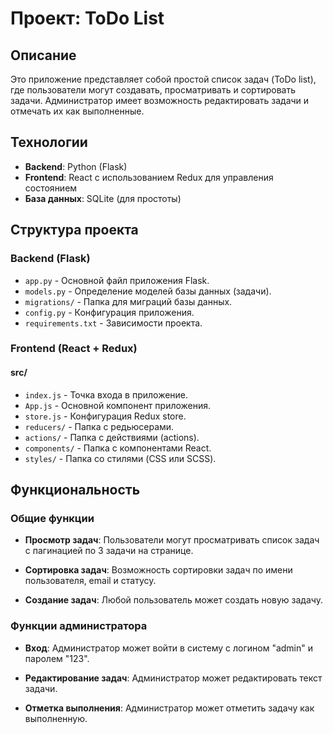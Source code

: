 # Проект: ToDo List

## Описание
Это приложение представляет собой простой список задач (ToDo list), где пользователи могут создавать, просматривать и сортировать задачи. Администратор имеет возможность редактировать задачи и отмечать их как выполненные.

## Технологии
* __Backend__: Python (Flask)
* __Frontend__: React с использованием Redux для управления состоянием
* __База данных__: SQLite (для простоты)

## Структура проекта

### Backend (Flask)
* `app.py` - Основной файл приложения Flask.
* `models.py` - Определение моделей базы данных (задачи).
* `migrations/` - Папка для миграций базы данных.
* `config.py` - Конфигурация приложения.
* `requirements.txt` - Зависимости проекта.

### Frontend (React + Redux)
#### src/
  * `index.js` - Точка входа в приложение.
  * `App.js` - Основной компонент приложения.
  * `store.js` - Конфигурация Redux store.
  * `reducers/` - Папка с редьюсерами.
  * `actions/` - Папка с действиями (actions).
  * `components/` - Папка с компонентами React.
  * `styles/` - Папка со стилями (CSS или SCSS).

## Функциональность

### Общие функции
* __Просмотр задач__: Пользователи могут просматривать список задач с пагинацией по 3 задачи на странице.

* __Сортировка задач__: Возможность сортировки задач по имени пользователя, email и статусу.

* __Создание задач__: Любой пользователь может создать новую задачу.

### Функции администратора
* __Вход__: Администратор может войти в систему с логином "admin" и паролем "123".

* __Редактирование задач__: Администратор может редактировать текст задачи.

* __Отметка выполнения__: Администратор может отметить задачу как выполненную.

